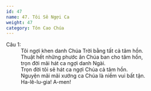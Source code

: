 ```yaml
---
id: 47
name: 47. Tôi Sẽ Ngợi Ca
weight: 47
category: Tôn Cao Chúa
---
```

<dl><dt>Câu 1:</dt><dd data-verse="1">Tôi ngợi khen danh Chúa Trời bằng tất cả tâm hồn. <br/>Thuật hết những phước ân Chúa ban cho tâm hồn, <br/>trọn đời mãi hát ca ngợi danh Ngài. <br/>Trọn đời tôi sẽ hát ca ngợi Chúa cả tâm hồn. <br/>Nguyện mãi mãi xướng ca Chúa là niềm vui bất tận. <br/>Ha-lê-lu-gia! A-men! </dd></dl>
